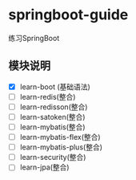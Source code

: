 # springboot-guide
练习SpringBoot

## 模块说明
- [x] learn-boot (基础语法)
- [ ] learn-redis(整合)
- [ ] learn-redisson(整合)
- [ ] learn-satoken(整合)
- [ ] learn-mybatis(整合)
- [ ] learn-mybatis-flex(整合)
- [ ] learn-mybatis-plus(整合)
- [ ] learn-security(整合)
- [ ] learn-jpa(整合)
